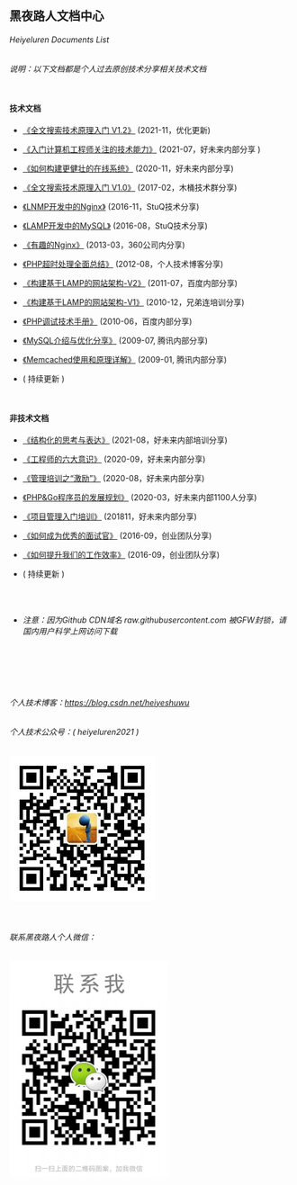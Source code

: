 ## 黑夜路人文档中心

###### Heiyeluren Documents List


*说明：以下文档都是个人过去原创技术分享相关技术文档*


<br />

#### 技术文档

- [《全文搜索技术原理入门 V1.2》](https://github.com/heiyeluren/docs/raw/master/files/%E5%85%A8%E6%96%87%E6%90%9C%E7%B4%A2%E6%8A%80%E6%9C%AF%E5%8E%9F%E7%90%86%E5%85%A5%E9%97%A8_heiyeluren_20211118.pdf)  (2021-11，优化更新)

- [《入门计算机工程师关注的技术能力》](https://github.com/heiyeluren/docs/raw/master/files/入门计算机工程师关注的技术能力_heiyeluren_20210721.pptx)  (2021-07，好未来内部分享 )

- [《如何构建更健壮的在线系统》](https://github.com/heiyeluren/docs/raw/master/files/如何构建更健壮的在线系统_heiyeluren_202011.pptx)  (2020-11，好未来内部分享)

- [《全文搜索技术原理入门 V1.0》](https://github.com/heiyeluren/docs/raw/master/files/全文搜索技术原理入门_heiyeluren_20170222.pptx)  (2017-02，木桶技术群分享)

- [《LNMP开发中的Nginx》](https://github.com/heiyeluren/docs/raw/master/files/LNMP开发中的Nginx_heiyeluren_20161130.pptx)  (2016-11，StuQ技术分享)

- [《LAMP开发中的MySQL》](https://github.com/heiyeluren/docs/raw/master/files/LAMP开发中的MySQL_heiyeluren_20160817.pptx)  (2016-08，StuQ技术分享)

- [《有趣的Nginx》](https://github.com/heiyeluren/docs/raw/master/files/有趣的Nginx_heiyeluren_20130315.ppt)  (2013-03，360公司内分享)

- [《PHP超时处理全面总结》](https://github.com/heiyeluren/docs/raw/master/files/PHP超时处理全面总结_heiyeluren_20120808.pdf)  (2012-08，个人技术博客分享)

- [《构建基于LAMP的网站架构-V2》](https://github.com/heiyeluren/docs/raw/master/files/构建基于LAMP的网站架构-V2_heiyeluren_20110702.pptx)  (2011-07，百度内部分享)

- [《构建基于LAMP的网站架构-V1》](https://github.com/heiyeluren/docs/raw/master/files/构建基于LAMP的网站架构-V1_heiyeluren_20101219.pptx)  (2010-12，兄弟连培训分享)

- [《PHP调试技术手册》](https://github.com/heiyeluren/docs/raw/master/files/PHP调试技术手册_heiyeluren_20100613.pdf)  (2010-06，百度内部分享)

- [《MySQL介绍与优化分享》](https://github.com/heiyeluren/docs/raw/master/files/MySQL介绍与优化分享_heiyeluren_200907.pdf)  (2009-07, 腾讯内部分享)

- [《Memcached使用和原理详解》](https://github.com/heiyeluren/docs/raw/master/files/Memcached使用和原理详解_heiyeluren_200901.pdf)  (2009-01, 腾讯内部分享)


-  ( 持续更新 )

<br />

#### 非技术文档

- [《结构化的思考与表达》](https://github.com/heiyeluren/docs/raw/master/files/结构化的思考与表达_heiyeluren_202108.pdf)  (2021-08，好未来内部培训分享)

- [《工程师的六大意识》](https://github.com/heiyeluren/docs/raw/master/files/工程师的六大意识_heiyeluren_20200927.pptx)  (2020-09，好未来内部分享)

- [《管理培训之“激励”》](https://github.com/heiyeluren/docs/raw/master/files/管理培训之“激励”_heiyeluren_20200808.pptx)  (2020-08，好未来内部分享)

- [《PHP&Go程序员的发展规划》](https://github.com/heiyeluren/docs/raw/master/files/PHP&Go程序员的发展规划_heiyeluren_202003.pptx)  (2020-03，好未来内部1100人分享)

- [《项目管理入门培训》](https://github.com/heiyeluren/docs/raw/master/files/项目管理入门培训_heiyeluren_201811.pptx)  (201811，好未来内部分享)

- [《如何成为优秀的面试官》](https://github.com/heiyeluren/docs/raw/master/files/如何成为优秀的面试官_heiyeluren_20160903.pptx)  (2016-09，创业团队分享)

- [《如何提升我们的工作效率》](https://github.com/heiyeluren/docs/raw/master/files/如何提升我们的工作效率_heiyeluren_20160903.pptx)  (2016-09，创业团队分享)


-  ( 持续更新 )


<br />
<br />


- *注意：因为Github CDN域名 raw.githubusercontent.com 被GFW封锁，请国内用户科学上网访问下载*


<br />

#

<br />

###### 个人技术博客：https://blog.csdn.net/heiyeshuwu

###### 个人技术公众号：( heiyeluren2021 )
![image](https://raw.githubusercontent.com/heiyeluren/docs/master/imgs/heiyeluren-wx-public-account.jpg)

<br />

###### 联系黑夜路人个人微信：
![image](https://raw.githubusercontent.com/heiyeluren/docs/master/imgs/heiyeluren-wx-prive-account.png)

